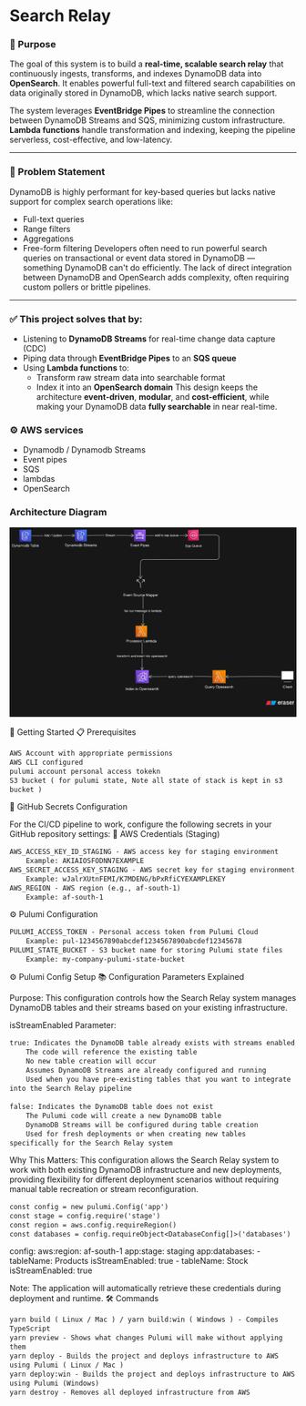 
# Search Relay

### 🚀 Purpose
The goal of this system is to build a **real-time, scalable search relay** that continuously ingests, transforms, and indexes DynamoDB data into **OpenSearch**. It enables powerful full-text and filtered search capabilities on data originally stored in DynamoDB, which lacks native search support.

The system leverages **EventBridge Pipes** to streamline the connection between DynamoDB Streams and SQS, minimizing custom infrastructure. **Lambda functions** handle transformation and indexing, keeping the pipeline serverless, cost-effective, and low-latency.

---

### 🧩 Problem Statement
DynamoDB is highly performant for key-based queries but lacks native support for complex search operations like:

- Full-text queries
- Range filters
- Aggregations
- Free-form filtering
Developers often need to run powerful search queries on transactional or event data stored in DynamoDB — something DynamoDB can't do efficiently. The lack of direct integration between DynamoDB and OpenSearch adds complexity, often requiring custom pollers or brittle pipelines.

---

### ✅ This project solves that by:
- Listening to **DynamoDB Streams** for real-time change data capture (CDC)
- Piping data through **EventBridge Pipes** to an **SQS queue**
- Using **Lambda functions** to:
    - Transform raw stream data into searchable format
    - Index it into an **OpenSearch domain**
This design keeps the architecture **event-driven**, **modular**, and **cost-efficient**, while making your DynamoDB data **fully searchable** in near real-time.


### ⚙️ AWS services

-  Dynamodb  / Dynamodb Streams
-  Event pipes
-  SQS
-  lambdas
-  OpenSearch
  
### Architecture  Diagram

![Search Realy  Architecture Diagram](./docs/search-relay-digram.png)





🚀 Getting Started
📋 Prerequisites

    AWS Account with appropriate permissions
    AWS CLI configured
    pulumi account personal access tokekn
    S3 bucket ( for pulumi state, Note all state of stack is kept in s3 bucket )

🔐 GitHub Secrets Configuration

For the CI/CD pipeline to work, configure the following secrets in your GitHub repository settings:
🔑 AWS Credentials (Staging)

    AWS_ACCESS_KEY_ID_STAGING - AWS access key for staging environment
        Example: AKIAIOSFODNN7EXAMPLE
    AWS_SECRET_ACCESS_KEY_STAGING - AWS secret key for staging environment
        Example: wJalrXUtnFEMI/K7MDENG/bPxRfiCYEXAMPLEKEY
    AWS_REGION - AWS region (e.g., af-south-1)
        Example: af-south-1

⚙️ Pulumi Configuration

    PULUMI_ACCESS_TOKEN - Personal access token from Pulumi Cloud
        Example: pul-1234567890abcdef1234567890abcdef12345678
    PULUMI_STATE_BUCKET - S3 bucket name for storing Pulumi state files
        Example: my-company-pulumi-state-bucket




⚙️ Pulumi Config Setup
📚 Configuration Parameters Explained

Purpose: This configuration controls how the Search Relay system manages DynamoDB tables and their streams based on your existing infrastructure.

isStreamEnabled Parameter:

    true: Indicates the DynamoDB table already exists with streams enabled
        The code will reference the existing table
        No new table creation will occur
        Assumes DynamoDB Streams are already configured and running
        Used when you have pre-existing tables that you want to integrate into the Search Relay pipeline

    false: Indicates the DynamoDB table does not exist
        The Pulumi code will create a new DynamoDB table
        DynamoDB Streams will be configured during table creation
        Used for fresh deployments or when creating new tables specifically for the Search Relay system

Why This Matters: This configuration allows the Search Relay system to work with both existing DynamoDB infrastructure and new deployments, providing flexibility for different deployment scenarios without requiring manual table recreation or stream reconfiguration.

    const config = new pulumi.Config('app')
    const stage = config.require('stage')
    const region = aws.config.requireRegion()
    const databases = config.requireObject<DatabaseConfig[]>('databases')

config:
   aws:region: af-south-1
   app:stage: staging
   app:databases:
      - tableName: Products
        isStreamEnabled: true
      - tableName: Stock
        isStreamEnabled: true

Note: The application will automatically retrieve these credentials during deployment and runtime.
🛠️ Commands

    yarn build ( Linux / Mac ) / yarn build:win ( Windows ) - Compiles TypeScript
    yarn preview - Shows what changes Pulumi will make without applying them
    yarn deploy - Builds the project and deploys infrastructure to AWS using Pulumi ( Linux / Mac )
    yarn deploy:win - Builds the project and deploys infrastructure to AWS using Pulumi (Windows)
    yarn destroy - Removes all deployed infrastructure from AWS
